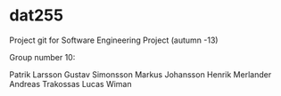 dat255
======

Project git for Software Engineering Project (autumn -13)

Group number 10:

Patrik Larsson
Gustav Simonsson
Markus Johansson
Henrik Merlander
Andreas Trakossas
Lucas Wiman

